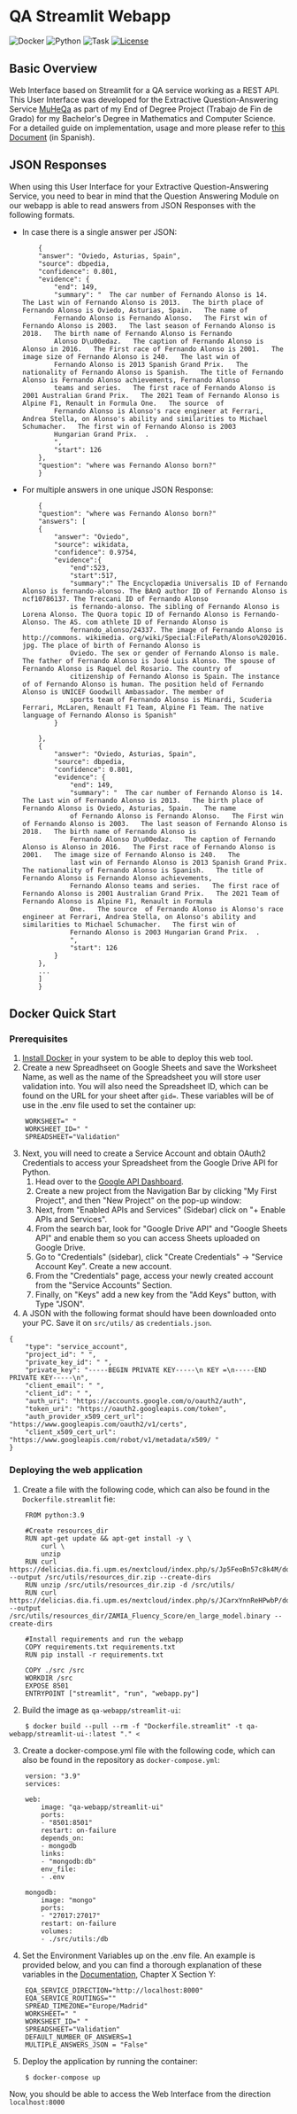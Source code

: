 # QA Streamlit Webapp
![Docker](https://img.shields.io/badge/docker-v20.10.2+-blue.svg)
![Python](https://img.shields.io/badge/python-v3.9+-blue.svg)
![Task](https://img.shields.io/badge/task-EQAKG-green.svg)
[![License](https://img.shields.io/badge/license-MIT-red)](https://choosealicense.com/licenses/mit/)

## Basic Overview
Web Interface based on Streamlit for a QA service working as a REST API. This User Interface was developed for the Extractive Question-Answering Service [MuHeQa](https://github.com/librairy/MuHeQA) as part of my End of Degree Project (Trabajo de Fin de Grado) for my Bachelor's Degree in Mathematics and Computer Science.  
For a detailed guide on implementation, usage and more please refer to [this Document](https://www.overleaf.com/read/ggqhsgrcjhgf) (in Spanish).

## JSON Responses
When using this User Interface for your Extractive Question-Answering Service, you need to bear in mind that the Question Answering Module on our webapp is able to read answers from JSON Responses with the following formats. 
- In case there is a single answer per JSON:
    ```
        {
        "answer": "Oviedo, Asturias, Spain",
        "source": dbpedia,
        "confidence": 0.801,
        "evidence": {
            "end": 149,
            "summary": "  The car number of Fernando Alonso is 14.   The Last win of Fernando Alonso is 2013.   The birth place of Fernando Alonso is Oviedo, Asturias, Spain.   The name of
            Fernando Alonso is Fernando Alonso.   The First win of Fernando Alonso is 2003.   The last season of Fernando Alonso is 2018.   The birth name of Fernando Alonso is Fernando
            Alonso D\u00edaz.   The caption of Fernando Alonso is Alonso in 2016.   The First race of Fernando Alonso is 2001.   The image size of Fernando Alonso is 240.   The last win of
            Fernando Alonso is 2013 Spanish Grand Prix.   The nationality of Fernando Alonso is Spanish.   The title of Fernando Alonso is Fernando Alonso achievements, Fernando Alonso
            teams and series.   The first race of Fernando Alonso is 2001 Australian Grand Prix.   The 2021 Team of Fernando Alonso is Alpine F1, Renault in Formula One.   The source  of
            Fernando Alonso is Alonso's race engineer at Ferrari, Andrea Stella, on Alonso's ability and similarities to Michael Schumacher.   The first win of Fernando Alonso is 2003
            Hungarian Grand Prix.  .
            ",
            "start": 126
        },
        "question": "where was Fernando Alonso born?"
        } 
    ```
- For multiple answers in one unique JSON Response:
    ```
        {
        "question": "where was Fernando Alonso born?"
        "answers": [
        {
            "answer": "Oviedo",
            "source": wikidata,
            "confidence": 0.9754,
            "evidence":{
                "end":523,
                "start":517,
                "summary":" The Encyclopædia Universalis ID of Fernando Alonso is fernando-alonso. The BAnQ author ID of Fernando Alonso is ncf10786137. The Treccani ID of Fernando Alonso
                is fernando-alonso. The sibling of Fernando Alonso is Lorena Alonso. The Quora topic ID of Fernando Alonso is Fernando-Alonso. The AS. com athlete ID of Fernando Alonso is
                fernando_alonso/24337. The image of Fernando Alonso is http://commons. wikimedia. org/wiki/Special:FilePath/Alonso%202016. jpg. The place of birth of Fernando Alonso is
                Oviedo. The sex or gender of Fernando Alonso is male. The father of Fernando Alonso is José Luis Alonso. The spouse of Fernando Alonso is Raquel del Rosario. The country of
                citizenship of Fernando Alonso is Spain. The instance of of Fernando Alonso is human. The position held of Fernando Alonso is UNICEF Goodwill Ambassador. The member of
                sports team of Fernando Alonso is Minardi, Scuderia Ferrari, McLaren, Renault F1 Team, Alpine F1 Team. The native language of Fernando Alonso is Spanish"
            }

        },
        {
            "answer": "Oviedo, Asturias, Spain",
            "source": dbpedia,
            "confidence": 0.801,
            "evidence": {
                "end": 149,
                "summary": "  The car number of Fernando Alonso is 14.   The Last win of Fernando Alonso is 2013.   The birth place of Fernando Alonso is Oviedo, Asturias, Spain.   The name 
                of Fernando Alonso is Fernando Alonso.   The First win of Fernando Alonso is 2003.   The last season of Fernando Alonso is 2018.   The birth name of Fernando Alonso is
                Fernando Alonso D\u00edaz.   The caption of Fernando Alonso is Alonso in 2016.   The First race of Fernando Alonso is 2001.   The image size of Fernando Alonso is 240.   The
                last win of Fernando Alonso is 2013 Spanish Grand Prix.   The nationality of Fernando Alonso is Spanish.   The title of Fernando Alonso is Fernando Alonso achievements,
                Fernando Alonso teams and series.   The first race of Fernando Alonso is 2001 Australian Grand Prix.   The 2021 Team of Fernando Alonso is Alpine F1, Renault in Formula
                One.   The source  of Fernando Alonso is Alonso's race engineer at Ferrari, Andrea Stella, on Alonso's ability and similarities to Michael Schumacher.   The first win of
                Fernando Alonso is 2003 Hungarian Grand Prix.  .
                ",
                "start": 126
            }
        },
        ...   
        ]
        } 
    ```

## Docker Quick Start
### Prerequisites
1. [Install Docker](https://docs.docker.com/get-docker/) in your system to be able to deploy this web tool.
2. Create a new Spreadhseet on Google Sheets and save the Worksheet Name, as well as the name of the Spreadsheet you will store user validation into. You will also need the Spreadsheet ID, which can be found on the URL for your sheet after `gid=`. These variables will be of use in the .env file used to set the container up:
```
    WORKSHEET=" "
    WORKSHEET_ID=" "
    SPREADSHEET="Validation"
```
3. Next, you will need to create a Service Account and obtain OAuth2 Credentials to access your Spreadsheet from the Google Drive API for Python.
    1. Head over to the [Google API Dashboard](https://console.developers.google.com/).
    2. Create a new project from the Navigation Bar by clicking "My First Project", and then "New Project" on the pop-up window:
    3. Next, from "Enabled APIs and Services" (Sidebar) click on "+ Enable APIs and Services".
    4. From the search bar, look for "Google Drive API" and "Google Sheets API" and enable them so you can access Sheets uploaded on Google Drive.
    5. Go to "Credentials" (sidebar), click "Create Credentials" -> "Service Account Key". Create a new account.
    6. From the "Credentials" page, access your newly created account from the "Service Accounts" Section.
    7. Finally, on "Keys" add a new key from the "Add Keys" button, with Type "JSON".
4. A JSON with the following format should have been downloaded onto your PC. Save it on `src/utils/` as `credentials.json`.
```
{
    "type": "service_account",
    "project_id": " ",
    "private_key_id": " ",
    "private_key": "-----BEGIN PRIVATE KEY-----\n KEY =\n-----END PRIVATE KEY-----\n",
    "client_email": " ",
    "client_id": " ",
    "auth_uri": "https://accounts.google.com/o/oauth2/auth",
    "token_uri": "https://oauth2.googleapis.com/token",
    "auth_provider_x509_cert_url": "https://www.googleapis.com/oauth2/v1/certs",
    "client_x509_cert_url": "https://www.googleapis.com/robot/v1/metadata/x509/ "
}
```

### Deploying the web application
1. Create a file with the following code, which can also be found in the `Dockerfile.streamlit` fie:
```
    FROM python:3.9

    #Create resources_dir
    RUN apt-get update && apt-get install -y \
        curl \
        unzip
    RUN curl https://delicias.dia.fi.upm.es/nextcloud/index.php/s/Jp5FeoBn57c8k4M/download --output /src/utils/resources_dir.zip --create-dirs
    RUN unzip /src/utils/resources_dir.zip -d /src/utils/
    RUN curl https://delicias.dia.fi.upm.es/nextcloud/index.php/s/JCarxYnnReHPwbP/download --output /src/utils/resources_dir/ZAMIA_Fluency_Score/en_large_model.binary --create-dirs

    #Install requirements and run the webapp
    COPY requirements.txt requirements.txt
    RUN pip install -r requirements.txt

    COPY ./src /src
    WORKDIR /src
    EXPOSE 8501
    ENTRYPOINT ["streamlit", "run", "webapp.py"]
```
2. Build the image as `qa-webapp/streamlit-ui`:
```
    $ docker build --pull --rm -f "Dockerfile.streamlit" -t qa-webapp/streamlit-ui-:latest "." <
```

3. Create a docker-compose.yml file with the following code, which can also be found in the repository as `docker-compose.yml`:
```
    version: "3.9"
    services:

    web:
        image: "qa-webapp/streamlit-ui"
        ports:
        - "8501:8501"
        restart: on-failure
        depends_on:
        - mongodb
        links:
        - "mongodb:db"
        env_file:
        - .env

    mongodb:
        image: "mongo"
        ports:
        - "27017:27017"
        restart: on-failure
        volumes:
        - ./src/utils:/db
```
4. Set the Environment Variables up on the .env file. An example is provided below, and you can find a thorough explanation of these variables in the [Documentation](https://www.overleaf.com/read/ggqhsgrcjhgf), Chapter X Section Y:
```
    EQA_SERVICE_DIRECTION="http://localhost:8000"
    EQA_SERVICE_ROUTINGS=""
    SPREAD_TIMEZONE="Europe/Madrid"
    WORKSHEET=" "
    WORKSHEET_ID=" "
    SPREADSHEET="Validation"
    DEFAULT_NUMBER_OF_ANSWERS=1
    MULTIPLE_ANSWERS_JSON = "False"
```
5. Deploy the application by running the container:
```
    $ docker-compose up
```
Now, you should be able to access the Web Interface from the direction `localhost:8000`